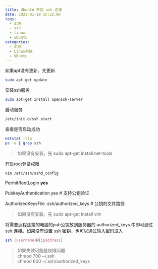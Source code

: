 ```yaml
---
title: Ubuntu 开启 ssh 连接
date: 2023-01-18 15:22:00
tags:
  - 汇总
  - ssh
  - linux
  - ubuntu
categories:
  - 汇总
  - Linux系统
  - Ubuntu
---
```


如果apt没有更新，先更新

```bash
sudo apt-get update
```

安装ssh服务

```bash
sudo apt-get install openssh-server
```

启动服务

```bash
/etc/init.d/ssh start
```

查看是否启动成功

```bash
netstat -tlp
ps -e | grep ssh
```

> 如果没有安装，先 sudo apt-get install net-tools

开启root登录权限

```bash
vim /etc/ssh/sshd_config
```

PermitRootLogin **yes**

PubkeyAuthentication yes # 支持公钥验证

AuthorizedKeysFile .ssh/authorized_keys # 公钥的文件路径

> 如果没有安装，先 sudo apt-get install vim

将需要远程连接的电脑的pub公钥放到服务器的 authorized_keys 中即可通过 ssh 连接。如果没有设置 ssh 密钥，也可以通过输入密码进入

```bash
ssh [username]@[ipaddress]
```

> 如果失效可能是权限问题  
> chmod 700 ~/.ssh  
> chmod 600 ~/.ssh/authorized_keys